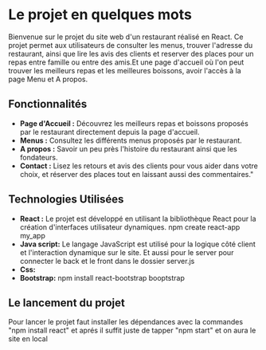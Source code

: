 
# Le projet en quelques mots

Bienvenue sur le projet du site web d'un restaurant réalisé en React. Ce projet permet aux utilisateurs de consulter les menus, trouver l'adresse du restaurant, ainsi que lire les avis des clients et reserver des places pour un repas entre famille ou entre des amis.Et une page d'accueil où l'on peut trouver les meilleurs repas et les meilleures boissons, avoir l'accès à la page Menu et A propos.

## Fonctionnalités

- **Page d'Accueil :** Découvrez les meilleurs repas et boissons proposés par le restaurant directement depuis la page d'accueil.
- **Menus :** Consultez les différents menus proposés par le restaurant.
- **A propos :** Savoir un peu près l'histoire du restaurant ainsi que les fondateurs.
- **Contact :** Lisez les retours et avis des clients pour vous aider dans votre choix, et réserver des places tout en laissant aussi des commentaires."

## Technologies Utilisées

- **React :** Le projet est développé en utilisant la bibliothèque React pour la création d'interfaces utilisateur dynamiques.
npm create react-app my_app
- **Java script:** Le langage JavaScript est utilisé pour la logique côté client et l'interaction dynamique sur le site.
Et aussi pour le server pour connecter le back et le front dans le dossier server.js
- **Css:**
- **Bootstrap:** npm install react-bootstrap booptstrap

## Le lancement du projet 
Pour lancer le projet faut installer les dépendances avec la commandes "npm install react" et aprés il suffit juste de tapper "npm start" et on aura le site en local
